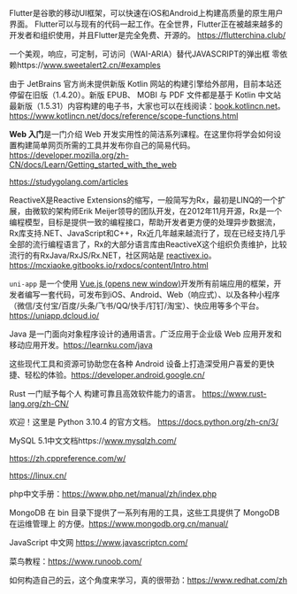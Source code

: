 Flutter是谷歌的移动UI框架，可以快速在iOS和Android上构建高质量的原生用户界面。 Flutter可以与现有的代码一起工作。在全世界，Flutter正在被越来越多的开发者和组织使用，并且Flutter是完全免费、开源的。
https://flutterchina.club/

一个美观，响应，可定制，可访问（WAI-ARIA）替代JAVASCRIPT的弹出框   零依赖https://www.sweetalert2.cn/#examples

由于 JetBrains 官方尚未提供新版 Kotlin 网站的构建引擎给外部用，目前本站还停留在旧版（1.4.20）。新版 EPUB、 MOBI 与 PDF 文件都是基于 Kotlin 中文站最新版（1.5.31）内容构建的电子书，大家也可以在线阅读：[book.kotlincn.net](https://book.kotlincn.net/)。https://www.kotlincn.net/docs/reference/scope-functions.html

**Web 入门**是一门介绍 Web 开发实用性的简洁系列课程。在这里你将学会如何设置构建简单网页所需的工具并发布你自己的简易代码。https://developer.mozilla.org/zh-CN/docs/Learn/Getting_started_with_the_web

https://studygolang.com/articles

ReactiveX是Reactive Extensions的缩写，一般简写为Rx，最初是LINQ的一个扩展，由微软的架构师Erik Meijer领导的团队开发，在2012年11月开源，Rx是一个编程模型，目标是提供一致的编程接口，帮助开发者更方便的处理异步数据流，Rx库支持.NET、JavaScript和C++，Rx近几年越来越流行了，现在已经支持几乎全部的流行编程语言了，Rx的大部分语言库由ReactiveX这个组织负责维护，比较流行的有RxJava/RxJS/Rx.NET，社区网站是 [reactivex.io](http://reactivex.io/)。https://mcxiaoke.gitbooks.io/rxdocs/content/Intro.html

`uni-app` 是一个使用 [Vue.js (opens new window)](https://vuejs.org/)开发所有前端应用的框架，开发者编写一套代码，可发布到iOS、Android、Web（响应式）、以及各种小程序（微信/支付宝/百度/头条/飞书/QQ/快手/钉钉/淘宝）、快应用等多个平台。https://uniapp.dcloud.io/

Java 是一门面向对象程序设计的通用语言。广泛应用于企业级 Web 应用开发和移动应用开发。https://learnku.com/java

这些现代工具和资源可协助您在各种 Android 设备上打造深受用户喜爱的更快捷、轻松的体验。https://developer.android.google.cn/

 Rust 一门赋予每个人 构建可靠且高效软件能力的语言。 https://www.rust-lang.org/zh-CN/

欢迎！这里是 Python 3.10.4 的官方文档。  https://docs.python.org/zh-cn/3/

MySQL 5.1中文文档https://www.mysqlzh.com/

https://zh.cppreference.com/w/

https://linux.cn/

php中文手册：https://www.php.net/manual/zh/index.php

MongoDB 在 bin 目录下提供了一系列有用的工具，这些工具提供了 MongoDB 在运维管理上 的方便。https://www.mongodb.org.cn/manual/

JavaScript 中文网 https://www.javascriptcn.com/

菜鸟教程：https://www.runoob.com/

如何构造自己的云，这个角度来学习，真的很带劲：https://www.redhat.com/zh